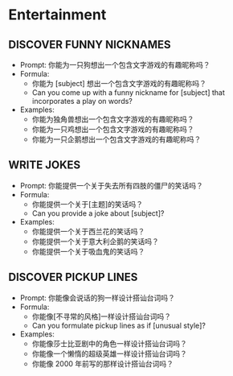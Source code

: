 # Entertainment

## DISCOVER FUNNY NICKNAMES
- Prompt: 你能为一只狗想出一个包含文字游戏的有趣昵称吗？
- Formula: 
  - 你能为 [subject] 想出一个包含文字游戏的有趣昵称吗？
  - Can you come up with a funny nickname for [subject] that incorporates a play on words?
- Examples: 
  - 你能为独角兽想出一个包含文字游戏的有趣昵称吗？
  - 你能为一只鸡想出一个包含文字游戏的有趣昵称吗？
  - 你能为一只企鹅想出一个包含文字游戏的有趣昵称吗？

## WRITE JOKES
- Prompt: 你能提供一个关于失去所有四肢的僵尸的笑话吗？
- Formula: 
  - 你能提供一个关于[主题]的笑话吗？
  - Can you provide a joke about [subject]?
- Examples: 
  - 你能提供一个关于西兰花的笑话吗？
  - 你能提供一个关于意大利企鹅的笑话吗？
  - 你能提供一个关于吸血鬼的笑话吗？

## DISCOVER PICKUP LINES
- Prompt: 你能像会说话的狗一样设计搭讪台词吗？
- Formula: 
  - 你能像[不寻常的风格]一样设计搭讪台词吗？
  - Can you formulate pickup lines as if [unusual style]?
- Examples: 
  - 你能像莎士比亚剧中的角色一样设计搭讪台词吗？
  - 你能像一个懒惰的超级英雄一样设计搭讪台词吗？
  - 你能像 2000 年前写的那样设计搭讪台词吗？


    